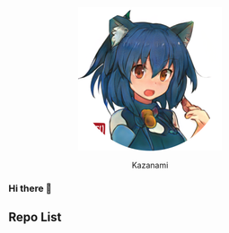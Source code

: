 <div class="profile_image" align="center">
  <!-- trigger get -->
  <img class="profile" src="https://raw.githubusercontent.com/Kazanami/avatar-getter-node/master/Kazanami.png">
  <p> Kazanami </p>
</div>

### Hi there 👋

## Repo List
